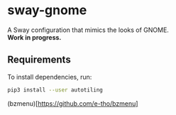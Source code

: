 # sway-gnome

A Sway configuration that mimics the looks of GNOME.  
**Work in progress.**

## Requirements

To install dependencies, run:

```bash
pip3 install --user autotiling
```

(bzmenu)[https://github.com/e-tho/bzmenu]

